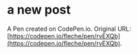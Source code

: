 # a new post

A Pen created on CodePen.io. Original URL: [https://codepen.io/fleche/pen/rvEXQb](https://codepen.io/fleche/pen/rvEXQb).


